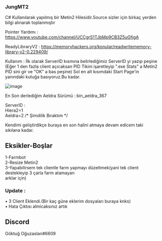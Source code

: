 ### JungMT2



C# Kullanılarak yapılmış bir Metin2 Hilesidir.Source sizler için birkaç yerden bilgi alınarak toplanmıştır

Pointer Yardımı : https://www.youtube.com/channel/UCCgrS1TJbMp9CB3Z5uGfjgA

ReadyLibraryV2 : https://memoryhackers.org/konular/readwritememory-library-v2-0.229409/


Kullanım : İlk olarak ServerID kısmına belirlediğimiz ServerID yi yazıp peşine (Eğer 1 den fazla client açıcaksan
PID Tikini işaretleyip ".exe Stats" a Metin2 PID sini gir ve "OK" a bas peşine) Sol en alt kısımdaki Start Page'in
yanındaki kutuğa basıyoruz.Bu kadar.


![image](https://user-images.githubusercontent.com/81483108/196544915-ebd7bc5b-52c3-4944-9022-408d6a15cc2b.png)


En Son derlediğim Aeldra Sürümü : bin_aeldra_367 

ServerID :                                                                            
Hiera2=1                                                                                                                
Aeldra=2 /* Şimdilik Bıraktım */

Kendimi geliştirdikçe buraya en son halini atmaya devam edicem taki sıkılana kadar.

## Eksikler-Boşlar

1-Farmbot                                                                             
2-Resize Metin2                                                                                       
3-Yapabilirsem tek clientle farm yapmayı düzeltmek(yani tek client destekleyip 3 çarla farm atamayan                                      
arklar için)

### Update :

• 3 Client Eklendi.(Bir kaç güne eklerim dosyaları buraya knks)                               
• Hata Çıktısı almicaksınız artık

## Discord
Göktuğ Oğuzaslan#6609
